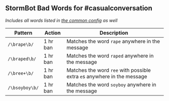 ## StormBot Bad Words for #casualconversation

_Includes all words listed in [the common config](/common/badwords.md) as well_

| Pattern | Action | Description |
|---|---|---|
| `/\brape\b/` | 1 hr ban | Matches the word `rape` anywhere in the message |
| `/\braped\b/` | 1 hr ban | Matches the word `raped` anywhere in the message |
| `/\bree+\b/` | 1 hr ban | Matches the word `ree` with possible extra `e`s anywhere in the message |
| `/\bsoyboy\b/` | 1 hr ban | Matches the word `soyboy` anywhere in the message |
